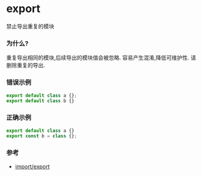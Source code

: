 # export

禁止导出重复的模块

### 为什么?

重复导出相同的模块,后续导出的模块值会被忽略.
容易产生混淆,降低可维护性.
请删除重复的导出.

### 错误示例

```js
export default class a {};
export default class b {}
```

### 正确示例

```js
export default class a {}
export const b = class {};
```

### 参考

- [import/export](https://github.com/benmosher/eslint-plugin-import/blob/master/docs/rules/export.md)
